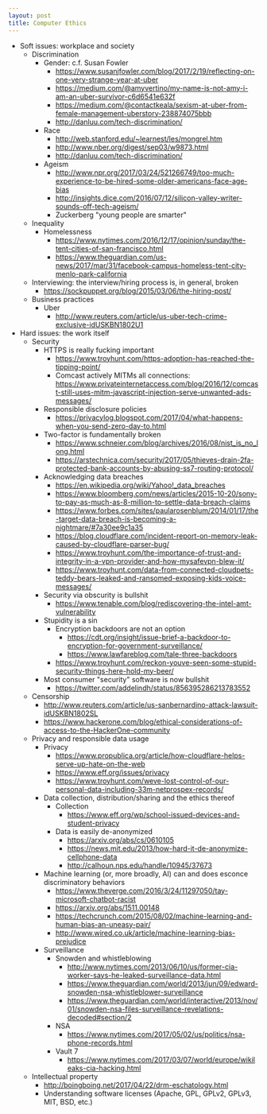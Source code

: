 ```yaml
---
layout: post
title: Computer Ethics
---
```


* Soft issues: workplace and society
  * Discrimination
    * Gender: c.f. Susan Fowler
      * https://www.susanjfowler.com/blog/2017/2/19/reflecting-on-one-very-strange-year-at-uber
      * https://medium.com/@amyvertino/my-name-is-not-amy-i-am-an-uber-survivor-c6d6541e632f
      * https://medium.com/@contactkeala/sexism-at-uber-from-female-management-uberstory-238874075bbb
      * http://danluu.com/tech-discrimination/
    * Race
      * http://web.stanford.edu/~learnest/les/mongrel.htm
      * http://www.nber.org/digest/sep03/w9873.html
      * http://danluu.com/tech-discrimination/
    * Ageism
      * http://www.npr.org/2017/03/24/521266749/too-much-experience-to-be-hired-some-older-americans-face-age-bias
      * http://insights.dice.com/2016/07/12/silicon-valley-writer-sounds-off-tech-ageism/
      * Zuckerberg "young people are smarter"
  * Inequality
    * Homelessness 
      * https://www.nytimes.com/2016/12/17/opinion/sunday/the-tent-cities-of-san-francisco.html
      * https://www.theguardian.com/us-news/2017/mar/31/facebook-campus-homeless-tent-city-menlo-park-california
  * Interviewing: the interview/hiring process is, in general, broken
    * https://sockpuppet.org/blog/2015/03/06/the-hiring-post/
  * Business practices
    * Uber
      * http://www.reuters.com/article/us-uber-tech-crime-exclusive-idUSKBN1802U1
* Hard issues: the work itself
  * Security
    * HTTPS is really fucking important
      * https://www.troyhunt.com/https-adoption-has-reached-the-tipping-point/
      * Comcast actively MITMs all connections: https://www.privateinternetaccess.com/blog/2016/12/comcast-still-uses-mitm-javascript-injection-serve-unwanted-ads-messages/
    * Responsible disclosure policies
      * https://privacylog.blogspot.com/2017/04/what-happens-when-you-send-zero-day-to.html
    * Two-factor is fundamentally broken
      * https://www.schneier.com/blog/archives/2016/08/nist_is_no_long.html
      * https://arstechnica.com/security/2017/05/thieves-drain-2fa-protected-bank-accounts-by-abusing-ss7-routing-protocol/
    * Acknowledging data breaches
      * https://en.wikipedia.org/wiki/Yahoo!_data_breaches
      * https://www.bloomberg.com/news/articles/2015-10-20/sony-to-pay-as-much-as-8-million-to-settle-data-breach-claims
      * https://www.forbes.com/sites/paularosenblum/2014/01/17/the-target-data-breach-is-becoming-a-nightmare/#7a30ee9c1a35
      * https://blog.cloudflare.com/incident-report-on-memory-leak-caused-by-cloudflare-parser-bug/
      * https://www.troyhunt.com/the-importance-of-trust-and-integrity-in-a-vpn-provider-and-how-mysafevpn-blew-it/
      * https://www.troyhunt.com/data-from-connected-cloudpets-teddy-bears-leaked-and-ransomed-exposing-kids-voice-messages/
    * Security via obscurity is bullshit
      * https://www.tenable.com/blog/rediscovering-the-intel-amt-vulnerability
    * Stupidity is a sin
      * Encryption backdoors are not an option
        * https://cdt.org/insight/issue-brief-a-backdoor-to-encryption-for-government-surveillance/
        * https://www.lawfareblog.com/tale-three-backdoors
      * https://www.troyhunt.com/reckon-youve-seen-some-stupid-security-things-here-hold-my-beer/
    * Most consumer "security" software is now bullshit
      * https://twitter.com/addelindh/status/856395286213783552
  * Censorship
    * http://www.reuters.com/article/us-sanbernardino-attack-lawsuit-idUSKBN1802SL
    * https://www.hackerone.com/blog/ethical-considerations-of-access-to-the-HackerOne-community
  * Privacy and responsible data usage
    * Privacy
      * https://www.propublica.org/article/how-cloudflare-helps-serve-up-hate-on-the-web
      * https://www.eff.org/issues/privacy
      * https://www.troyhunt.com/weve-lost-control-of-our-personal-data-including-33m-netprospex-records/
    * Data collection, distribution/sharing and the ethics thereof
      * Collection
        * https://www.eff.org/wp/school-issued-devices-and-student-privacy
      * Data is easily de-anonymized
        * https://arxiv.org/abs/cs/0610105
        * https://news.mit.edu/2013/how-hard-it-de-anonymize-cellphone-data
        * http://calhoun.nps.edu/handle/10945/37673
    * Machine learning (or, more broadly, AI) can and does esconce discriminatory behaviors
      * https://www.theverge.com/2016/3/24/11297050/tay-microsoft-chatbot-racist
      * https://arxiv.org/abs/1511.00148
      * https://techcrunch.com/2015/08/02/machine-learning-and-human-bias-an-uneasy-pair/
      * http://www.wired.co.uk/article/machine-learning-bias-prejudice
    * Surveillance
      * Snowden and whistleblowing
        * http://www.nytimes.com/2013/06/10/us/former-cia-worker-says-he-leaked-surveillance-data.html
        * https://www.theguardian.com/world/2013/jun/09/edward-snowden-nsa-whistleblower-surveillance
        * https://www.theguardian.com/world/interactive/2013/nov/01/snowden-nsa-files-surveillance-revelations-decoded#section/2
      * NSA
        * https://www.nytimes.com/2017/05/02/us/politics/nsa-phone-records.html
      * Vault 7
        * https://www.nytimes.com/2017/03/07/world/europe/wikileaks-cia-hacking.html
  * Intellectual property
    * http://boingboing.net/2017/04/22/drm-eschatology.html
    * Understanding software licenses (Apache, GPL, GPLv2, GPLv3, MIT, BSD, etc.)

